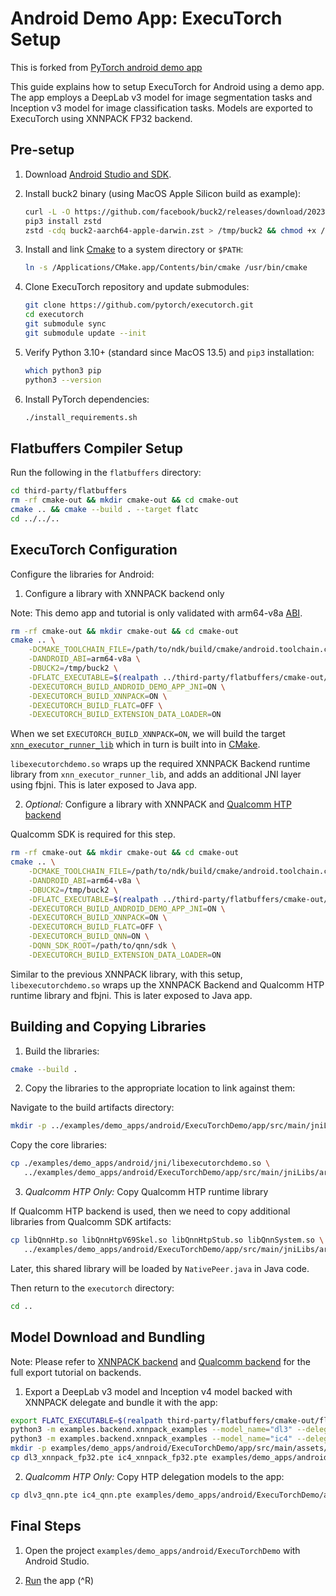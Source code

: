 # Android Demo App: ExecuTorch Setup

This is forked from [PyTorch android demo app](https://github.com/pytorch/android-demo-app)

This guide explains how to setup ExecuTorch for Android using a demo app. The app employs a DeepLab v3 model for image segmentation tasks and Inception v3 model for image classification tasks. Models are exported to ExecuTorch using XNNPACK FP32 backend.

## Pre-setup

1. Download [Android Studio and SDK](https://developer.android.com/studio).

2. Install buck2 binary (using MacOS Apple Silicon build as example):
    ```bash
    curl -L -O https://github.com/facebook/buck2/releases/download/2023-07-18/buck2-aarch64-apple-darwin.zst
    pip3 install zstd
    zstd -cdq buck2-aarch64-apple-darwin.zst > /tmp/buck2 && chmod +x /tmp/buck2
    ```

3. Install and link [Cmake](cmake.org/download) to a system directory or `$PATH`:

   ```bash
   ln -s /Applications/CMake.app/Contents/bin/cmake /usr/bin/cmake
   ```

4. Clone ExecuTorch repository and update submodules:

   ```bash
   git clone https://github.com/pytorch/executorch.git
   cd executorch
   git submodule sync
   git submodule update --init
   ```

5. Verify Python 3.10+ (standard since MacOS 13.5) and `pip3` installation:

   ```bash
   which python3 pip
   python3 --version
   ```

6. Install PyTorch dependencies:

   ```bash
   ./install_requirements.sh
   ```

## Flatbuffers Compiler Setup

Run the following in the `flatbuffers` directory:

```bash
cd third-party/flatbuffers
rm -rf cmake-out && mkdir cmake-out && cd cmake-out
cmake .. && cmake --build . --target flatc
cd ../../..
```

## ExecuTorch Configuration

Configure the libraries for Android:

1. Configure a library with XNNPACK backend only

Note: This demo app and tutorial is only validated with arm64-v8a [ABI](https://developer.android.com/ndk/guides/abis).

```bash
rm -rf cmake-out && mkdir cmake-out && cd cmake-out
cmake .. \
    -DCMAKE_TOOLCHAIN_FILE=/path/to/ndk/build/cmake/android.toolchain.cmake \
    -DANDROID_ABI=arm64-v8a \
    -DBUCK2=/tmp/buck2 \
    -DFLATC_EXECUTABLE=$(realpath ../third-party/flatbuffers/cmake-out/flatc) \
    -DEXECUTORCH_BUILD_ANDROID_DEMO_APP_JNI=ON \
    -DEXECUTORCH_BUILD_XNNPACK=ON \
    -DEXECUTORCH_BUILD_FLATC=OFF \
    -DEXECUTORCH_BUILD_EXTENSION_DATA_LOADER=ON
```

When we set `EXECUTORCH_BUILD_XNNPACK=ON`, we will build the target [`xnn_executor_runner_lib`](../../../../backends/xnnpack/CMakeLists.txt) which in turn is built into  in [CMake](../jni/CMakeLists.txt).

`libexecutorchdemo.so` wraps up the required XNNPACK Backend runtime library from `xnn_executor_runner_lib`, and adds an additional JNI layer using fbjni. This is later exposed to Java app.

2. *Optional:* Configure a library with XNNPACK and [Qualcomm HTP backend](../../../../backends/qualcomm/README.md)

Qualcomm SDK is required for this step.

```bash
rm -rf cmake-out && mkdir cmake-out && cd cmake-out
cmake .. \
    -DCMAKE_TOOLCHAIN_FILE=/path/to/ndk/build/cmake/android.toolchain.cmake \
    -DANDROID_ABI=arm64-v8a \
    -DBUCK2=/tmp/buck2 \
    -DFLATC_EXECUTABLE=$(realpath ../third-party/flatbuffers/cmake-out/flatc) \
    -DEXECUTORCH_BUILD_ANDROID_DEMO_APP_JNI=ON \
    -DEXECUTORCH_BUILD_XNNPACK=ON \
    -DEXECUTORCH_BUILD_FLATC=OFF \
    -DEXECUTORCH_BUILD_QNN=ON \
    -DQNN_SDK_ROOT=/path/to/qnn/sdk \
    -DEXECUTORCH_BUILD_EXTENSION_DATA_LOADER=ON
```

Similar to the previous XNNPACK library, with this setup, `libexecutorchdemo.so` wraps up the XNNPACK Backend and Qualcomm HTP runtime library and fbjni. This is later exposed to Java app.

## Building and Copying Libraries

1. Build the libraries:

```bash
cmake --build .
```

2. Copy the libraries to the appropriate location to link against them:

Navigate to the build artifacts directory:

```bash
mkdir -p ../examples/demo_apps/android/ExecuTorchDemo/app/src/main/jniLibs/arm64-v8a
```

Copy the core libraries:

```bash
cp ./examples/demo_apps/android/jni/libexecutorchdemo.so \
   ../examples/demo_apps/android/ExecuTorchDemo/app/src/main/jniLibs/arm64-v8a
```

3. *Qualcomm HTP Only:* Copy Qualcomm HTP runtime library

If Qualcomm HTP backend is used, then we need to copy additional libraries from Qualcomm SDK artifacts:

```bash
cp libQnnHtp.so libQnnHtpV69Skel.so libQnnHtpStub.so libQnnSystem.so \
   ../examples/demo_apps/android/ExecuTorchDemo/app/src/main/jniLibs/arm64-v8a
```

Later, this shared library will be loaded by `NativePeer.java` in Java code.

Then return to the `executorch` directory:

```bash
cd ..
```

## Model Download and Bundling

Note: Please refer to [XNNPACK backend](../../../backend/README.md) and [Qualcomm backend](../../../../backends/qualcomm/README.md) for the full export tutorial on backends.

1. Export a DeepLab v3 model and Inception v4 model backed with XNNPACK delegate and bundle it with
   the app:

```bash
export FLATC_EXECUTABLE=$(realpath third-party/flatbuffers/cmake-out/flatc)
python3 -m examples.backend.xnnpack_examples --model_name="dl3" --delegate
python3 -m examples.backend.xnnpack_examples --model_name="ic4" --delegate
mkdir -p examples/demo_apps/android/ExecuTorchDemo/app/src/main/assets/
cp dl3_xnnpack_fp32.pte ic4_xnnpack_fp32.pte examples/demo_apps/android/ExecuTorchDemo/app/src/main/assets/
```

2. *Qualcomm HTP Only:* Copy HTP delegation models to the app:

```bash
cp dlv3_qnn.pte ic4_qnn.pte examples/demo_apps/android/ExecuTorchDemo/app/src/main/assets/
```

## Final Steps

1. Open the project `examples/demo_apps/android/ExecuTorchDemo` with Android Studio.

2. [Run](https://developer.android.com/studio/run) the app (^R)
